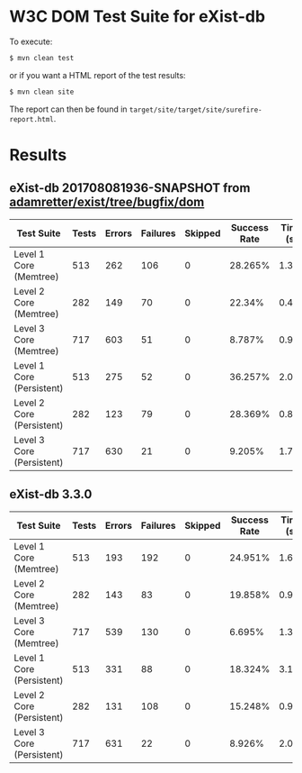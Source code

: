 # W3C DOM Test Suite for eXist-db

To execute:

```bash
$ mvn clean test
```

or if you want a HTML report of the test results:

```bash
$ mvn clean site
```

The report can then be found in `target/site/target/site/surefire-report.html`.

# Results

## eXist-db 201708081936-SNAPSHOT from [adamretter/exist/tree/bugfix/dom](https://github.com/adamretter/exist/tree/bugfix/dom)

| Test Suite                | Tests | Errors | Failures | Skipped | Success Rate | Time (s) |
|---------------------------|-------|--------|----------|---------|--------------|----------|
| Level 1 Core (Memtree)    | 513   | 262    | 106      | 0       | 28.265%      | 1.321    |
| Level 2 Core (Memtree)    | 282   | 149    | 70       | 0       | 22.34%       | 0.461    |
| Level 3 Core (Memtree)    | 717   | 603    | 51       | 0       | 8.787%       | 0.943    |
| Level 1 Core (Persistent) | 513   | 275    | 52       | 0       | 36.257%      | 2.02     |
| Level 2 Core (Persistent) | 282   | 123    | 79       | 0       | 28.369%      | 0.861    |
| Level 3 Core (Persistent) | 717   | 630    | 21       | 0       | 9.205%       | 1.717    |

## eXist-db 3.3.0

| Test Suite                | Tests | Errors | Failures	| Skipped | Success Rate | Time (s) |
|---------------------------|-------|--------|----------|---------|--------------|----------|
| Level 1 Core (Memtree)    | 513   | 193    | 192      | 0       | 24.951%      | 1.674    |
| Level 2 Core (Memtree)    | 282   | 143    | 83       | 0       | 19.858%      | 0.921    |
| Level 3 Core (Memtree)    | 717   | 539    | 130      | 0       | 6.695%       | 1.301    |
| Level 1 Core (Persistent) | 513   | 331    | 88       | 0       | 18.324%      | 3.125    |
| Level 2 Core (Persistent) | 282   | 131    | 108      | 0       | 15.248%      | 0.949    |
| Level 3 Core (Persistent) | 717   | 631    | 22       | 0       | 8.926%       | 2.078    |
